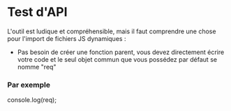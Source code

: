 # Test d'API

L'outil est ludique et compréhensible, mais il faut comprendre une chose pour l'import de fichiers JS dynamiques :
- Pas besoin de créer une fonction parent, vous devez directement écrire votre code et le seul objet commun que vous possédez par défaut se nomme "req"

### Par exemple

console.log(req);
